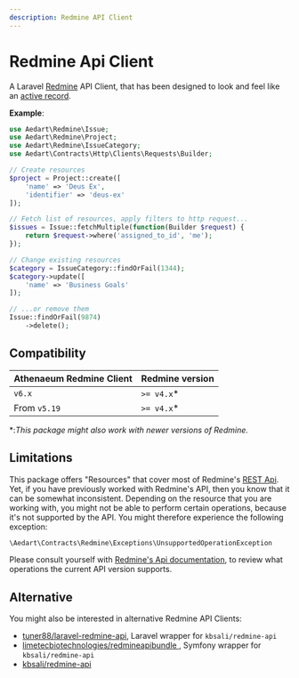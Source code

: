 ```yaml
---
description: Redmine API Client
---
```


# Redmine Api Client

A Laravel [Redmine](https://www.redmine.org/) API Client, that has been designed to look and feel like an [active record](https://en.wikipedia.org/wiki/Active_record_pattern).  

**Example**: 

```php
use Aedart\Redmine\Issue;
use Aedart\Redmine\Project;
use Aedart\Redmine\IssueCategory;
use Aedart\Contracts\Http\Clients\Requests\Builder;

// Create resources
$project = Project::create([
    'name' => 'Deus Ex',
    'identifier' => 'deus-ex'
]);

// Fetch list of resources, apply filters to http request...
$issues = Issue::fetchMultiple(function(Builder $request) {
    return $request->where('assigned_to_id', 'me');
});

// Change existing resources
$category = IssueCategory::findOrFail(1344);
$category->update([
    'name' => 'Business Goals'
]);

// ...or remove them
Issue::findOrFail(9874)
    ->delete();
```

## Compatibility

| Athenaeum Redmine Client | Redmine version |
|--------------------------|-----------------|
| `v6.x`                   | `>= v4.x`*      |
| From `v5.19`             | `>= v4.x`*      |

*:_This package might also work with newer versions of Redmine._

## Limitations

This package offers "Resources" that cover most of Redmine's [REST Api](https://www.redmine.org/projects/redmine/wiki/rest_api).
Yet, if you have previously worked with Redmine's API, then you know that it can be somewhat inconsistent. Depending on the resource that you are working with, you might not be able to perform certain operations, because it's not supported by the API.
You might therefore experience the following exception:

```php
\Aedart\Contracts\Redmine\Exceptions\UnsupportedOperationException
```

Please consult yourself with [Redmine's Api documentation](https://www.redmine.org/projects/redmine/wiki/rest_api), to review what operations the current API version supports.

## Alternative

You might also be interested in alternative Redmine API Clients:

* [tuner88/laravel-redmine-api](https://packagist.org/packages/tuner88/laravel-redmine-api), Laravel wrapper for `kbsali/redmine-api`
* [limetecbiotechnologies/redmineapibundle ](https://packagist.org/packages/limetecbiotechnologies/redmineapibundle), Symfony wrapper for `kbsali/redmine-api` 
* [kbsali/redmine-api](https://packagist.org/packages/kbsali/redmine-api)
